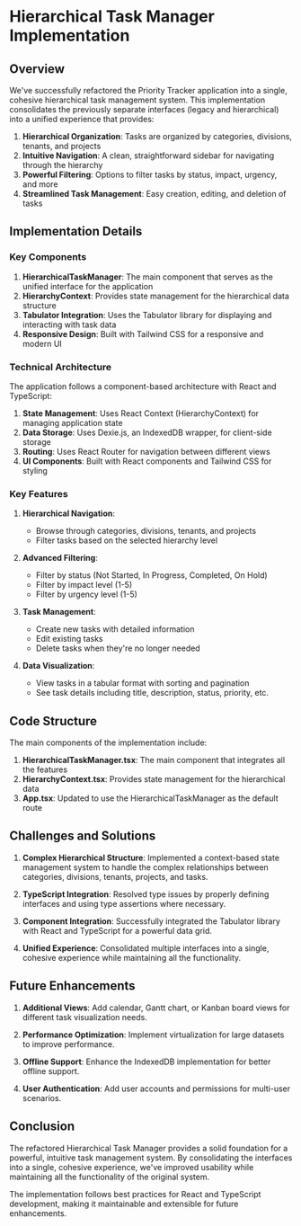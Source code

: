# Hierarchical Task Manager Implementation

## Overview

We've successfully refactored the Priority Tracker application into a single, cohesive hierarchical task management system. This implementation consolidates the previously separate interfaces (legacy and hierarchical) into a unified experience that provides:

1. **Hierarchical Organization**: Tasks are organized by categories, divisions, tenants, and projects
2. **Intuitive Navigation**: A clean, straightforward sidebar for navigating through the hierarchy
3. **Powerful Filtering**: Options to filter tasks by status, impact, urgency, and more
4. **Streamlined Task Management**: Easy creation, editing, and deletion of tasks

## Implementation Details

### Key Components

1. **HierarchicalTaskManager**: The main component that serves as the unified interface for the application
2. **HierarchyContext**: Provides state management for the hierarchical data structure
3. **Tabulator Integration**: Uses the Tabulator library for displaying and interacting with task data
4. **Responsive Design**: Built with Tailwind CSS for a responsive and modern UI

### Technical Architecture

The application follows a component-based architecture with React and TypeScript:

1. **State Management**: Uses React Context (HierarchyContext) for managing application state
2. **Data Storage**: Uses Dexie.js, an IndexedDB wrapper, for client-side storage
3. **Routing**: Uses React Router for navigation between different views
4. **UI Components**: Built with React components and Tailwind CSS for styling

### Key Features

1. **Hierarchical Navigation**:
   - Browse through categories, divisions, tenants, and projects
   - Filter tasks based on the selected hierarchy level

2. **Advanced Filtering**:
   - Filter by status (Not Started, In Progress, Completed, On Hold)
   - Filter by impact level (1-5)
   - Filter by urgency level (1-5)

3. **Task Management**:
   - Create new tasks with detailed information
   - Edit existing tasks
   - Delete tasks when they're no longer needed

4. **Data Visualization**:
   - View tasks in a tabular format with sorting and pagination
   - See task details including title, description, status, priority, etc.

## Code Structure

The main components of the implementation include:

1. **HierarchicalTaskManager.tsx**: The main component that integrates all the features
2. **HierarchyContext.tsx**: Provides state management for the hierarchical data
3. **App.tsx**: Updated to use the HierarchicalTaskManager as the default route

## Challenges and Solutions

1. **Complex Hierarchical Structure**: Implemented a context-based state management system to handle the complex relationships between categories, divisions, tenants, projects, and tasks.

2. **TypeScript Integration**: Resolved type issues by properly defining interfaces and using type assertions where necessary.

3. **Component Integration**: Successfully integrated the Tabulator library with React and TypeScript for a powerful data grid.

4. **Unified Experience**: Consolidated multiple interfaces into a single, cohesive experience while maintaining all the functionality.

## Future Enhancements

1. **Additional Views**: Add calendar, Gantt chart, or Kanban board views for different task visualization needs.

2. **Performance Optimization**: Implement virtualization for large datasets to improve performance.

3. **Offline Support**: Enhance the IndexedDB implementation for better offline support.

4. **User Authentication**: Add user accounts and permissions for multi-user scenarios.

## Conclusion

The refactored Hierarchical Task Manager provides a solid foundation for a powerful, intuitive task management system. By consolidating the interfaces into a single, cohesive experience, we've improved usability while maintaining all the functionality of the original system.

The implementation follows best practices for React and TypeScript development, making it maintainable and extensible for future enhancements.